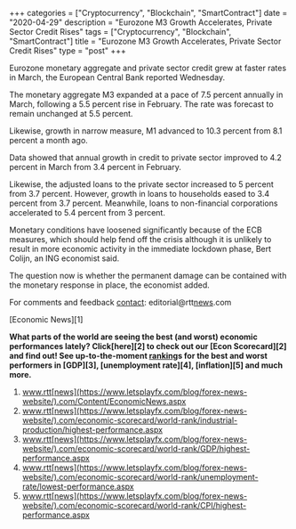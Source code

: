 +++
categories = ["Cryptocurrency", "Blockchain", "SmartContract"]
date = "2020-04-29"
description = "Eurozone M3 Growth Accelerates, Private Sector Credit Rises"
tags = ["Cryptocurrency", "Blockchain", "SmartContract"]
title = "Eurozone M3 Growth Accelerates, Private Sector Credit Rises"
type = "post"
+++

Eurozone monetary aggregate and private sector credit grew at faster
rates in March, the European Central Bank reported Wednesday.

The monetary aggregate M3 expanded at a pace of 7.5 percent annually in
March, following a 5.5 percent rise in February. The rate was forecast
to remain unchanged at 5.5 percent.

Likewise, growth in narrow measure, M1 advanced to 10.3 percent from 8.1
percent a month ago.

Data showed that annual growth in credit to private sector improved to
4.2 percent in March from 3.4 percent in February.

Likewise, the adjusted loans to the private sector increased to 5
percent from 3.7 percent. However, growth in loans to households eased
to 3.4 percent from 3.7 percent. Meanwhile, loans to non-financial
corporations accelerated to 5.4 percent from 3 percent.

Monetary conditions have loosened significantly because of the ECB
measures, which should help fend off the crisis although it is unlikely
to result in more economic activity in the immediate lockdown phase,
Bert Colijn, an ING economist said.

The question now is whether the permanent damage can be contained with
the monetary response in place, the economist added.

For comments and feedback [contact](https://www.playgroundfx.com/contact/): editorial@rtt[news](https://www.letsplayfx.com/blog/forex-news-website/).com

[Economic News][1]

 **What parts of the world are seeing the best (and worst) economic
performances lately? Click[here][2] to check out our [Econ Scorecard][2]
and find out! See up-to-the-moment [ranking](https://www.playgroundfx.com/blog/crypto-exchange-ranking/)s for the best and worst
performers in [GDP][3], [unemployment rate][4], [inflation][5] and much
more.**

   1. www.rtt[news](https://www.letsplayfx.com/blog/forex-news-website/).com/Content/EconomicNews.aspx
   2. www.rtt[news](https://www.letsplayfx.com/blog/forex-news-website/).com/economic-scorecard/world-rank/industrial-production/highest-performance.aspx
   3. www.rtt[news](https://www.letsplayfx.com/blog/forex-news-website/).com/economic-scorecard/world-rank/GDP/highest-performance.aspx
   4. www.rtt[news](https://www.letsplayfx.com/blog/forex-news-website/).com/economic-scorecard/world-rank/unemployment-rate/lowest-performance.aspx
   5. www.rtt[news](https://www.letsplayfx.com/blog/forex-news-website/).com/economic-scorecard/world-rank/CPI/highest-performance.aspx